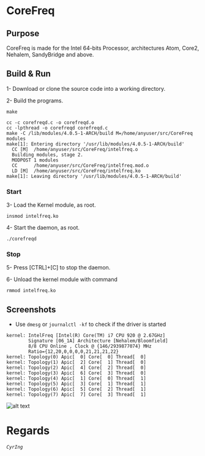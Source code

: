 # CoreFreq
## Purpose
CoreFreq is made for the Intel 64-bits Processor, architectures Atom, Core2, Nehalem, SandyBridge and above.

## Build & Run
 1- Download or clone the source code into a working directory.
 
 2- Build the programs.
```
make
```

```
cc -c corefreqd.c -o corefreqd.o
cc -lpthread -o corefreqd corefreqd.c
make -C /lib/modules/4.0.5-1-ARCH/build M=/home/anyuser/src/CoreFreq modules
make[1]: Entering directory '/usr/lib/modules/4.0.5-1-ARCH/build'
  CC [M]  /home/anyuser/src/CoreFreq/intelfreq.o
  Building modules, stage 2.
  MODPOST 1 modules
  CC      /home/anyuser/src/CoreFreq/intelfreq.mod.o
  LD [M]  /home/anyuser/src/CoreFreq/intelfreq.ko
make[1]: Leaving directory '/usr/lib/modules/4.0.5-1-ARCH/build'
```

### Start

 3- Load the Kernel module, as root.
```
insmod intelfreq.ko
```
 4- Start the daemon, as root.
```
./corefreqd
```

### Stop

 5- Press [CTRL]+[C] to stop the daemon.

 6- Unload the kernel module with command
```
rmmod intelfreq.ko
```

## Screenshots
 * Use ```dmesg``` or ```journalctl -kf``` to check if the driver is started
```
kernel: IntelFreq [Intel(R) Core(TM) i7 CPU 920 @ 2.67GHz]
        Signature [06_1A] Architecture [Nehalem/Bloomfield]
        8/8 CPU Online , Clock @ {146/2939877074} MHz
        Ratio={12,20,0,0,0,0,21,21,21,22}
kernel: Topology(0) Apic[  0] Core[  0] Thread[  0]
kernel: Topology(1) Apic[  2] Core[  1] Thread[  0]
kernel: Topology(2) Apic[  4] Core[  2] Thread[  0]
kernel: Topology(3) Apic[  6] Core[  3] Thread[  0]
kernel: Topology(4) Apic[  1] Core[  0] Thread[  1]
kernel: Topology(5) Apic[  3] Core[  1] Thread[  1]
kernel: Topology(6) Apic[  5] Core[  2] Thread[  1]
kernel: Topology(7) Apic[  7] Core[  3] Thread[  1]
```

![alt text](http://blog.cyring.free.fr/images/CoreFreq.png "CoreFreq")

# Regards
_`CyrIng`_
